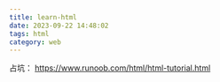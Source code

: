 ```yaml
---
title: learn-html
date: 2023-09-22 14:48:02
tags: html
category: web
---
```


占坑： https://www.runoob.com/html/html-tutorial.html